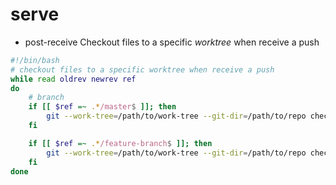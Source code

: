 # serve

* post-receive
Checkout files to a specific *worktree* when receive a push

```bash
#!/bin/bash
# checkout files to a specific worktree when receive a push
while read oldrev newrev ref
do
    # branch
    if [[ $ref =~ .*/master$ ]]; then
        git --work-tree=/path/to/work-tree --git-dir=/path/to/repo checkout -f
    fi

    if [[ $ref =~ .*/feature-branch$ ]]; then
        git --work-tree=/path/to/work-tree --git-dir=/path/to/repo checkout -f
    fi
done
```

